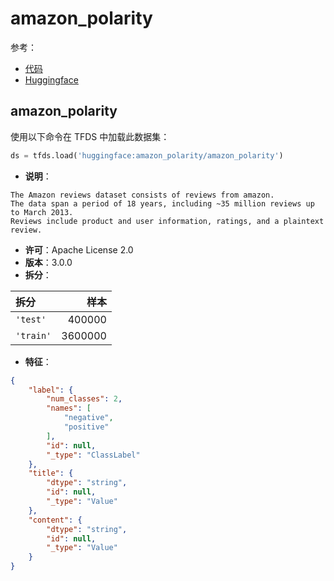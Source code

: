 # amazon_polarity

参考：

- [代码](https://github.com/huggingface/datasets/blob/master/datasets/amazon_polarity)
- [Huggingface](https://huggingface.co/datasets/amazon_polarity)

## amazon_polarity

使用以下命令在 TFDS 中加载此数据集：

```python
ds = tfds.load('huggingface:amazon_polarity/amazon_polarity')
```

- **说明**：

```
The Amazon reviews dataset consists of reviews from amazon.
The data span a period of 18 years, including ~35 million reviews up to March 2013.
Reviews include product and user information, ratings, and a plaintext review.
```

- **许可**：Apache License 2.0
- **版本**：3.0.0
- **拆分**：

拆分 | 样本
:-- | --:
`'test'` | 400000
`'train'` | 3600000

- **特征**：

```json
{
    "label": {
        "num_classes": 2,
        "names": [
            "negative",
            "positive"
        ],
        "id": null,
        "_type": "ClassLabel"
    },
    "title": {
        "dtype": "string",
        "id": null,
        "_type": "Value"
    },
    "content": {
        "dtype": "string",
        "id": null,
        "_type": "Value"
    }
}
```
